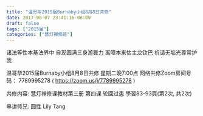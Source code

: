 ```yaml
---
title: "温哥华2015届Burnaby小组8月8日共修"
date: 2017-08-07 23:41:16-08:00
draft: false
tags: ["2015届"]
categories: ["慧灯禅修班"]
---
```

诸法等性本基法界中 自现圆满三身游舞力
离障本来怙主龙钦巴 祈请无垢光尊常护我

温哥华2015届Burnaby小组8月8日共修
星期二晚7:00点
网络共修Zoom房间号码： 7789995278 ( https://zoom.us/j/7789995278 )

共修内容:
慧灯禅修课教材第三册 第四课 轮回过患
學習83-93頁(第2次, 共2次)

串讲师兄: 圆性 Lily Tang
